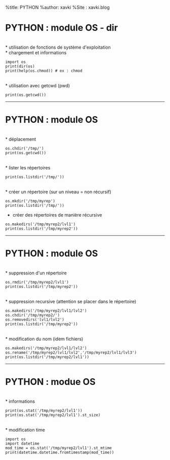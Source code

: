 %title: PYTHON
%author: xavki
%Site : xavki.blog


# PYTHON : module OS - dir

<br>
* utilisation de fonctions de système d'exploitation

<br>
* chargement et informations

```
import os
print(dir(os)
print(help(os.chmod)) # ex : chmod
```

<br>
* utilisation avec getcwd (pwd)

```
print(os.getcwd())
```

--------------------------------------------------------------


# PYTHON : module OS


<br>
* déplacement

```
os.chdir('/tmp/')
print(os.getcwd())
```

<br>
* lister les répertoires

```
print(os.listdir('/tmp/'))
```

<br>
* créer un répertoire (sur un niveau = non récursif)

```
os.mkdir('/tmp/myrep')
print(os.listdir('/tmp/'))
```

* créer des répertoires de manière récursive


```
os.makedirs('/tmp/myrep2/lvl1')
print(os.listdir('/tmp/myrep2'))
```


--------------------------------------------------------------


# PYTHON : module OS


<br>
* suppression d'un répertoire

```
os.rmdir('/tmp/myrep2/lvl1')
print(os.listdir('/tmp/myrep2'))
```

<br>
* suppression recursive (attention se placer dans le répertoire)

```
os.makedirs('/tmp/myrep2/lvl1/lvl2')
os.chdir('/tmp/myrep2/')
os.removedirs('lvl1/lvl2')
print(os.listdir('/tmp/myrep2'))
```

<br>
* modification du nom (idem fichiers)

```
os.makedirs('/tmp/myrep2/lvl1/lvl2')
os.rename('/tmp/myrep2/lvl1/lvl2','/tmp/myrep2/lvl1/lvl3')
print(os.listdir('/tmp/myrep2/lvl1'))
```

-----------------------------------------------------------------


# PYTHON : modue OS


<br>
* informations

```
print(os.stat('/tmp/myrep2/lvl1'))
print(os.stat('/tmp/myrep2/lvl1').st_size)
```

<br>
* modification time

```
import os
import datetime
mod_time = os.stat('/tmp/myrep2/lvl1').st_mtime
print(datetime.datetime.fromtimestamp(mod_time))
```
